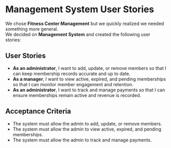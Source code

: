# Management System User Stories

We chose **Fitness Center Management** but we quickly realized we needed something more general.  
We decided on **Management System** and created the following user stories:

## User Stories
- **As an administrator**, I want to add, update, or remove members so that I can keep membership records accurate and up to date.  
- **As a manager**, I want to view active, expired, and pending memberships so that I can monitor member engagement and retention.  
- **As an administrator**, I want to track and manage payments so that I can ensure memberships remain active and revenue is recorded.  

## Acceptance Criteria
- The system must allow the admin to add, update, or remove members.  
- The system must allow the admin to view active, expired, and pending memberships.  
- The system must allow the admin to track and manage payments.  